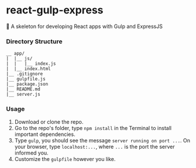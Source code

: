 # react-gulp-express
:metal: A skeleton for developing React apps with Gulp and ExpressJS

### Directory Structure

```
__ app/
|  |__ js/
|  |   |__ index.js
|  |__ index.html
|__ .gitignore
|__ gulpfile.js
|__ package.json
|__ README.md
|__ server.js
```

### Usage

1. Download or clone the repo.
2. Go to the repo's folder, type `npm install` in the Terminal to install important dependencies.
3. Type `gulp`, you should see the message `server running on port ...`. On your browser, type `localhost:...`, where `...` is the port the server informed you.
4. Customize the `gulpfile` however you like.
